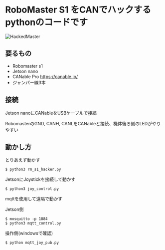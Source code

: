 # RoboMaster S1 をCANでハックするpythonのコードです

![HackedMaster](https://github.com/sgrsn/robomaster_can_hack/blob/main/images/HackedMaster.jpg)

## 要るもの

- Robomaster s1
- Jetson nano
- CANable Pro https://canable.io/
- ジャンパー線3本

## 接続

Jetson nanoにCANableをUSBケーブルで接続

RobomasterのGND, CANH, CANLをCANableと接続、機体後ろ側のLEDがやりやすい

## 動かし方

とりあえず動かす

```
$ python3 rm_s1_hacker.py
```

JetsonにJoystickを接続して動かす

```
$ python3 joy_control.py
```

mqttを使用して遠隔で動かす

Jetson側

```
$ mosquitto -p 1884
$ python3 mqtt_control.py
```

操作側(windowsで確認)

```
$ python mqtt_joy_pub.py
```